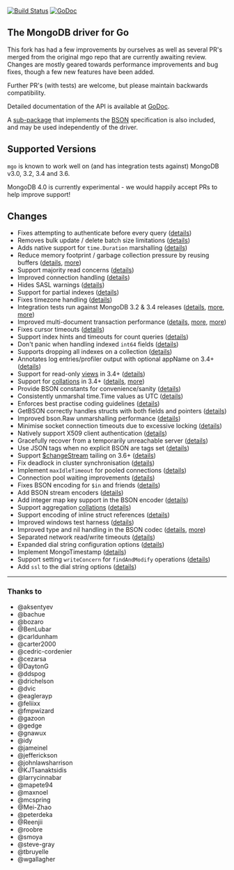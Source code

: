 [![Build Status](https://travis-ci.org/globalsign/mgo.svg?branch=master)](https://travis-ci.org/globalsign/mgo) [![GoDoc](https://godoc.org/github.com/almanzharoz/mgo?status.svg)](https://godoc.org/github.com/almanzharoz/mgo)

The MongoDB driver for Go
-------------------------

This fork has had a few improvements by ourselves as well as several PR's merged from the original mgo repo that are currently awaiting review.
Changes are mostly geared towards performance improvements and bug fixes, though a few new features have been added.

Further PR's (with tests) are welcome, but please maintain backwards compatibility.

Detailed documentation of the API is available at
[GoDoc](https://godoc.org/github.com/almanzharoz/mgo).

A [sub-package](https://godoc.org/github.com/almanzharoz/mgo/bson) that implements the [BSON](http://bsonspec.org) specification is also included, and may be used independently of the driver.

## Supported Versions

`mgo` is known to work well on (and has integration tests against) MongoDB v3.0, 3.2, 3.4 and 3.6. 

MongoDB 4.0 is currently experimental - we would happily accept PRs to help improve support!

## Changes
* Fixes attempting to authenticate before every query ([details](https://github.com/go-mgo/mgo/issues/254))
* Removes bulk update / delete batch size limitations ([details](https://github.com/go-mgo/mgo/issues/288))
* Adds native support for `time.Duration` marshalling ([details](https://github.com/go-mgo/mgo/pull/373))
* Reduce memory footprint / garbage collection pressure by reusing buffers ([details](https://github.com/go-mgo/mgo/pull/229), [more](https://github.com/almanzharoz/mgo/pull/56))
* Support majority read concerns ([details](https://github.com/almanzharoz/mgo/pull/2))
* Improved connection handling ([details](https://github.com/almanzharoz/mgo/pull/5))
* Hides SASL warnings ([details](https://github.com/almanzharoz/mgo/pull/7))
* Support for partial indexes ([details](https://github.com/domodwyer/mgo/commit/5efe8eccb028238d93c222828cae4806aeae9f51))
* Fixes timezone handling ([details](https://github.com/go-mgo/mgo/pull/464))
* Integration tests run against MongoDB 3.2 & 3.4 releases ([details](https://github.com/almanzharoz/mgo/pull/4), [more](https://github.com/almanzharoz/mgo/pull/24), [more](https://github.com/almanzharoz/mgo/pull/35))
* Improved multi-document transaction performance ([details](https://github.com/almanzharoz/mgo/pull/10), [more](https://github.com/almanzharoz/mgo/pull/11), [more](https://github.com/almanzharoz/mgo/pull/16))
* Fixes cursor timeouts ([details](https://jira.mongodb.org/browse/SERVER-24899))
* Support index hints and timeouts for count queries ([details](https://github.com/almanzharoz/mgo/pull/17))
* Don't panic when handling indexed `int64` fields ([details](https://github.com/go-mgo/mgo/issues/475))
* Supports dropping all indexes on a collection ([details](https://github.com/almanzharoz/mgo/pull/25))
* Annotates log entries/profiler output with optional appName on 3.4+ ([details](https://github.com/almanzharoz/mgo/pull/28))
* Support for read-only [views](https://docs.mongodb.com/manual/core/views/) in 3.4+ ([details](https://github.com/almanzharoz/mgo/pull/33))
* Support for [collations](https://docs.mongodb.com/manual/reference/collation/) in 3.4+ ([details](https://github.com/almanzharoz/mgo/pull/37), [more](https://github.com/almanzharoz/mgo/pull/166))
* Provide BSON constants for convenience/sanity ([details](https://github.com/almanzharoz/mgo/pull/41))
* Consistently unmarshal time.Time values as UTC ([details](https://github.com/almanzharoz/mgo/pull/42))
* Enforces best practise coding guidelines ([details](https://github.com/almanzharoz/mgo/pull/44))
* GetBSON correctly handles structs with both fields and pointers ([details](https://github.com/almanzharoz/mgo/pull/40))
* Improved bson.Raw unmarshalling performance ([details](https://github.com/almanzharoz/mgo/pull/49))
* Minimise socket connection timeouts due to excessive locking ([details](https://github.com/almanzharoz/mgo/pull/52))
* Natively support X509 client authentication ([details](https://github.com/almanzharoz/mgo/pull/55))
* Gracefully recover from a temporarily unreachable server ([details](https://github.com/almanzharoz/mgo/pull/69))
* Use JSON tags when no explicit BSON are tags set ([details](https://github.com/almanzharoz/mgo/pull/91))
* Support [$changeStream](https://docs.mongodb.com/manual/changeStreams/) tailing on 3.6+ ([details](https://github.com/almanzharoz/mgo/pull/97))
* Fix deadlock in cluster synchronisation ([details](https://github.com/almanzharoz/mgo/issues/120))
* Implement `maxIdleTimeout` for pooled connections ([details](https://github.com/almanzharoz/mgo/pull/116))
* Connection pool waiting improvements ([details](https://github.com/almanzharoz/mgo/pull/115))
* Fixes BSON encoding for `$in` and friends ([details](https://github.com/almanzharoz/mgo/pull/128))
* Add BSON stream encoders ([details](https://github.com/almanzharoz/mgo/pull/127))
* Add integer map key support in the BSON encoder ([details](https://github.com/almanzharoz/mgo/pull/140)) 
* Support aggregation [collations](https://docs.mongodb.com/manual/reference/collation/) ([details](https://github.com/almanzharoz/mgo/pull/144))
* Support encoding of inline struct references ([details](https://github.com/almanzharoz/mgo/pull/146))
* Improved windows test harness ([details](https://github.com/almanzharoz/mgo/pull/158))
* Improved type and nil handling in the BSON codec ([details](https://github.com/almanzharoz/mgo/pull/147/files), [more](https://github.com/almanzharoz/mgo/pull/181))
* Separated network read/write timeouts ([details](https://github.com/almanzharoz/mgo/pull/161))
* Expanded dial string configuration options ([details](https://github.com/almanzharoz/mgo/pull/162))
* Implement MongoTimestamp ([details](https://github.com/almanzharoz/mgo/pull/171))
* Support setting `writeConcern` for `findAndModify` operations ([details](https://github.com/almanzharoz/mgo/pull/185))
* Add `ssl` to the dial string options ([details](https://github.com/almanzharoz/mgo/pull/184))


---

### Thanks to
* @aksentyev
* @bachue
* @bozaro
* @BenLubar
* @carldunham
* @carter2000
* @cedric-cordenier
* @cezarsa
* @DaytonG
* @ddspog
* @drichelson
* @dvic
* @eaglerayp
* @feliixx
* @fmpwizard
* @gazoon
* @gedge
* @gnawux
* @idy
* @jameinel
* @jefferickson
* @johnlawsharrison
* @KJTsanaktsidis
* @larrycinnabar
* @mapete94
* @maxnoel
* @mcspring
* @Mei-Zhao
* @peterdeka
* @Reenjii
* @roobre
* @smoya
* @steve-gray
* @tbruyelle
* @wgallagher
